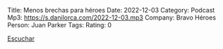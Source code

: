 Title: Menos brechas para héroes
Date: 2022-12-03
Category: Podcast
Mp3: https://s.danilorca.com/2022-12-03.mp3
Company: Bravo Héroes
Person: Juan Parker
Tags: 
Rating: 0

<a href="https://s.danilorca.com/2022-12-03.mp3" type="audio/mpeg">
Escuchar
</a>
